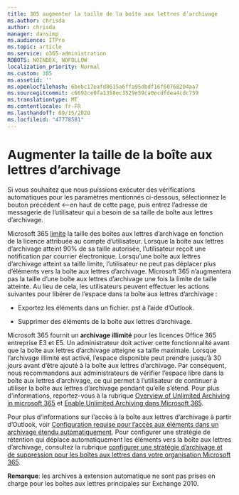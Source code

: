 ```yaml
---
title: 305 augmenter la taille de la boîte aux lettres d’archivage
ms.author: chrisda
author: chrisda
manager: dansimp
ms.audience: ITPro
ms.topic: article
ms.service: o365-administration
ROBOTS: NOINDEX, NOFOLLOW
localization_priority: Normal
ms.custom: 305
ms.assetid: ''
ms.openlocfilehash: 6bebc17eafd8615a6ffa95dbdf16f60768204aa7
ms.sourcegitcommit: c6692ce0fa1358ec3529e59ca0ecdfdea4cdc759
ms.translationtype: MT
ms.contentlocale: fr-FR
ms.lasthandoff: 09/15/2020
ms.locfileid: "47778581"
---
```

# <a name="increase-the-archive-mailbox-size"></a>Augmenter la taille de la boîte aux lettres d’archivage


Si vous souhaitez que nous puissions exécuter des vérifications automatiques pour les paramètres mentionnés ci-dessous, sélectionnez le bouton précédent <--en haut de cette page, puis entrez l’adresse de messagerie de l’utilisateur qui a besoin de sa taille de boîte aux lettres d’archivage.

Microsoft 365 [limite](https://docs.microsoft.com/office365/servicedescriptions/exchange-online-service-description/exchange-online-limits#mailbox-storage-limits) la taille des boîtes aux lettres d’archivage en fonction de la licence attribuée au compte d’utilisateur. Lorsque la boîte aux lettres d’archivage atteint 90% de sa taille autorisée, l’utilisateur reçoit une notification par courrier électronique. Lorsqu’une boîte aux lettres d’archivage atteint sa taille limite, l’utilisateur ne peut pas déplacer plus d’éléments vers la boîte aux lettres d’archivage. Microsoft 365 n’augmentera pas la taille d’une boîte aux lettres d’archivage une fois la limite de taille atteinte. Au lieu de cela, les utilisateurs peuvent effectuer les actions suivantes pour libérer de l’espace dans la boîte aux lettres d’archivage :

- Exportez les éléments dans un fichier. pst à l’aide d’Outlook.

- Supprimer des éléments de la boîte aux lettres d’archivage.

Microsoft 365 fournit un **archivage illimité** pour les licences Office 365 entreprise E3 et E5. Un administrateur doit activer cette fonctionnalité avant que la boîte aux lettres d’archivage atteigne sa taille maximale. Lorsque l’archivage illimité est activé, l’espace disponible peut prendre jusqu’à 30 jours avant d’être ajouté à la boîte aux lettres d’archivage. Par conséquent, nous recommandons aux administrateurs de vérifier l’espace libre dans la boîte aux lettres d’archivage, ce qui permet à l’utilisateur de continuer à utiliser la boîte aux lettres d’archivage pendant qu’elle s’étend. Pour plus d’informations, reportez-vous à la rubrique [Overview of Unlimited Archiving in microsoft 365](https://docs.microsoft.com/microsoft-365/compliance/unlimited-archiving) et [Enable Unlimited Archiving dans Microsoft 365](https://docs.microsoft.com/microsoft-365/compliance/enable-unlimited-archiving).

Pour plus d’informations sur l’accès à la boîte aux lettres d’archivage à partir d’Outlook, voir [Configuration requise pour l’accès aux éléments dans un archivage étendu automatiquement](https://docs.microsoft.com/microsoft-365/compliance/unlimited-archiving#outlook-requirements-for-accessing-items-in-an-auto-expanded-archive). Pour configurer une stratégie de rétention qui déplace automatiquement les éléments vers la boîte aux lettres d’archivage, consultez la rubrique [configurer une stratégie d’archivage et de suppression pour les boîtes aux lettres dans votre organisation Microsoft 365](https://docs.microsoft.com/microsoft-365/compliance/set-up-an-archive-and-deletion-policy-for-mailboxes).

**Remarque**: les archives à extension automatique ne sont pas prises en charge pour les boîtes aux lettres principales sur Exchange 2010.
